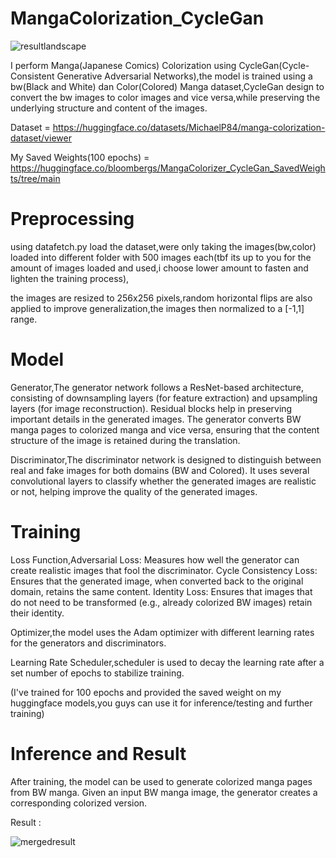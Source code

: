 # MangaColorization_CycleGan

![resultlandscape](https://github.com/user-attachments/assets/ccd495fb-f7d8-4794-8b69-506d7e8d6315)


I perform Manga(Japanese Comics) Colorization using CycleGan(Cycle-Consistent Generative Adversarial Networks),the model is trained using a bw(Black and White) dan Color(Colored) Manga dataset,CycleGan design to convert the bw images to color images and vice versa,while preserving the underlying structure and content of the images.

Dataset = https://huggingface.co/datasets/MichaelP84/manga-colorization-dataset/viewer

My Saved Weights(100 epochs) = https://huggingface.co/bloombergs/MangaColorizer_CycleGan_SavedWeights/tree/main

# Preprocessing
using datafetch.py load the dataset,were only taking the images(bw,color) loaded into different folder with 500 images each(tbf its up to you for the amount of images loaded and used,i choose lower amount to fasten and lighten the training process),

the images are resized to 256x256 pixels,random horizontal flips are also applied to improve generalization,the images then normalized to a [-1,1] range.

# Model
Generator,The generator network follows a ResNet-based architecture, consisting of downsampling layers (for feature extraction) and upsampling layers (for image reconstruction).
Residual blocks help in preserving important details in the generated images.
The generator converts BW manga pages to colorized manga and vice versa, ensuring that the content structure of the image is retained during the translation.

Discriminator,The discriminator network is designed to distinguish between real and fake images for both domains (BW and Colored).
It uses several convolutional layers to classify whether the generated images are realistic or not, helping improve the quality of the generated images.

# Training
Loss Function,Adversarial Loss: Measures how well the generator can create realistic images that fool the discriminator.
Cycle Consistency Loss: Ensures that the generated image, when converted back to the original domain, retains the same content.
Identity Loss: Ensures that images that do not need to be transformed (e.g., already colorized BW images) retain their identity.

Optimizer,the model uses the Adam optimizer with different learning rates for the generators and discriminators.

Learning Rate Scheduler,scheduler is used to decay the learning rate after a set number of epochs to stabilize training.

(I've trained for 100 epochs and provided the saved weight on my huggingface models,you guys can use it for inference/testing and further training)

# Inference and Result
After training, the model can be used to generate colorized manga pages from BW manga. Given an input BW manga image, the generator creates a corresponding colorized version.

Result : 

![mergedresult](https://github.com/user-attachments/assets/0cc13c9e-5f04-4f9c-81cc-3925932bfef1)



